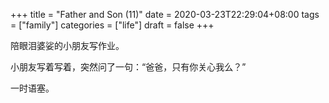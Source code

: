 +++
title = "Father and Son (11)"
date = 2020-03-23T22:29:04+08:00
tags = ["family"]
categories = ["life"]
draft = false
+++

陪眼泪婆娑的小朋友写作业。

小朋友写着写着，突然问了一句：“爸爸，只有你关心我么？”

一时语塞。
